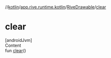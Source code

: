 //[kotlin](../../../index.md)/[app.rive.runtime.kotlin](../index.md)/[RiveDrawable](index.md)/[clear](clear.md)



# clear  
[androidJvm]  
Content  
fun [clear](clear.md)()  



